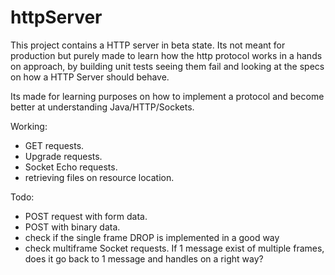 # httpServer
This project contains a HTTP server in beta state.
Its not meant for production but purely made to learn how the http protocol works in a hands on approach, 
by building unit tests seeing them fail and looking at the specs on how a HTTP Server should behave.

Its made for learning purposes on how to implement a protocol and become better at understanding Java/HTTP/Sockets.

Working:
- GET requests.
- Upgrade requests.
- Socket Echo requests.
- retrieving files on resource location.

Todo:
- POST request with form data.
- POST with binary data.
- check if the single frame DROP is implemented in a good way
- check multiframe Socket requests. If 1 message exist of multiple frames, does it go back to 1 message and handles on a right way?
